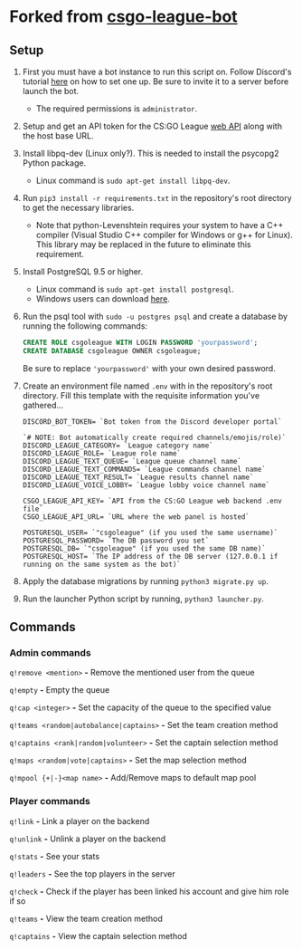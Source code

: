 # Forked from [csgo-league-bot](https://github.com/csgo-league/csgo-league-bot)

## Setup
1. First you must have a bot instance to run this script on. Follow Discord's tutorial [here](https://discord.onl/2019/03/21/how-to-set-up-a-bot-application/) on how to set one up. Be sure to invite it to a server before launch the bot.

   * The required permissions is `administrator`.

2. Setup and get an API token for the CS:GO League [web API](https://github.com/csgo-league/csgo-league-web) along with the host base URL.

3. Install libpq-dev (Linux only?). This is needed to install the psycopg2 Python package.

    * Linux command is `sudo apt-get install libpq-dev`.

3. Run `pip3 install -r requirements.txt` in the repository's root directory to get the necessary libraries.

    * Note that python-Levenshtein requires your system to have a C++ compiler (Visual Studio C++ compiler for Windows or g++ for Linux). This library may be replaced in the future to eliminate this requirement.

4. Install PostgreSQL 9.5 or higher.

    * Linux command is `sudo apt-get install postgresql`.
    * Windows users can download [here](https://www.postgresql.org/download/windows).

5. Run the psql tool with `sudo -u postgres psql` and create a database by running the following commands:

    ```sql
    CREATE ROLE csgoleague WITH LOGIN PASSWORD 'yourpassword';
    CREATE DATABASE csgoleague OWNER csgoleague;
    ```

    Be sure to replace `'yourpassword'` with your own desired password.

5. Create an environment file named `.env` with in the repository's root directory. Fill this template with the requisite information you've gathered...

    ```
    DISCORD_BOT_TOKEN= `Bot token from the Discord developer portal`

    `# NOTE: Bot automatically create required channels/emojis/role)`
    DISCORD_LEAGUE_CATEGORY= `League category name`
    DISCORD_LEAGUE_ROLE= `League role name`
    DISCORD_LEAGUE_TEXT_QUEUE= `League queue channel name`
    DISCORD_LEAGUE_TEXT_COMMANDS= `League commands channel name`
    DISCORD_LEAGUE_TEXT_RESULT= `League results channel name`
    DISCORD_LEAGUE_VOICE_LOBBY= `League lobby voice channel name`

    CSGO_LEAGUE_API_KEY= `API from the CS:GO League web backend .env file`
    CSGO_LEAGUE_API_URL= `URL where the web panel is hosted`

    POSTGRESQL_USER= `"csgoleague" (if you used the same username)`
    POSTGRESQL_PASSWORD= `The DB password you set`
    POSTGRESQL_DB= `"csgoleague" (if you used the same DB name)`
    POSTGRESQL_HOST= `The IP address of the DB server (127.0.0.1 if running on the same system as the bot)`
    ```


6. Apply the database migrations by running `python3 migrate.py up`.

7. Run the launcher Python script by running, `python3 launcher.py`.


## Commands

### Admin commands

`q!remove <mention>` **-** Remove the mentioned user from the queue <br>

`q!empty` **-** Empty the queue <br>

`q!cap <integer>` **-** Set the capacity of the queue to the specified value <br>

`q!teams <random|autobalance|captains>` **-** Set the team creation method <br>

`q!captains <rank|random|volunteer>` **-** Set the captain selection method <br>

`q!maps <random|vote|captains>` **-** Set the map selection method <br>

`q!mpool {+|-}<map name>` **-** Add/Remove maps to default map pool <br>


### Player commands

`q!link` **-**  Link a player on the backend <br>

`q!unlink` **-**  Unlink a player on the backend <br>

`q!stats` **-** See your stats <br>

`q!leaders` **-** See the top players in the server <br>

`q!check` **-** Check if the player has been linked his account and give him role if so <br>

`q!teams` **-** View the team creation method <br>

`q!captains` **-** View the captain selection method <br>

